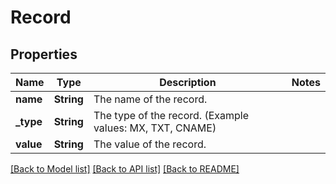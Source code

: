 # Record

## Properties

Name | Type | Description | Notes
------------ | ------------- | ------------- | -------------
**name** | **String** | The name of the record. | 
**_type** | **String** | The type of the record. (Example values:  MX, TXT, CNAME) | 
**value** | **String** | The value of the record. | 

[[Back to Model list]](../README.md#documentation-for-models) [[Back to API list]](../README.md#documentation-for-api-endpoints) [[Back to README]](../README.md)



